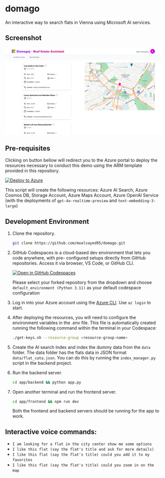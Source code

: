 # domago

An interactive way to search flats in Vienna using Microsoft AI services.

## Screenshot

![Screenshot of domago](ui/v1.png)

## Pre-requisites

Clicking on button bellow will redirect you to the Azure portal to deploy the resources necessary to conduct this demo using the ARM template provided in this repository.

[![Deploy to Azure](https://aka.ms/deploytoazurebutton)](https://portal.azure.com/#create/Microsoft.Template/uri/https%3A%2F%2Fraw.githubusercontent.com%2Fmoalsayed95%2Fdomago%2Fms%2Finfra%2Fazuredeploy.json)

This script will create the following resources: Azure AI Search, Azure Cosmos DB, Storage Account, Azure Maps Account, Azure OpenAI Service (with the deployments of `gpt-4o-realtime-preview` and `text-embedding-3-large`)

## Development Environment
1. Clone the repository.

    ```bash	
    git clone https://github.com/moalsayed95/domago.git
    ```

2. GitHub Codespaces is a cloud-based dev environment that lets you code anywhere, with pre- 
configured setups directly from GitHub repositories. Access it via browser, VS Code, or GitHub CLI. 

    
    [![Open in GitHub Codespaces](https://github.com/codespaces/badge.svg)](https://codespaces.new/)

    Please select your forked repository from the dropdown and choose `default_environment (Python 3.11)` as your default codespace configuration

3. Log in into your Azure account using the [Azure CLI](https://learn.microsoft.com/en-us/cli/azure/). Use `az login` to start.

4. After deploying the resources, you will need to configure the environment variables in the .env file.  This file is automatically created running the following command within the terminal in your Codespace:

    ```bash
    ./get-keys.sh --resource-group <resource-group-name>
    ```


4. Create the AI search Index and index the dummy data from the `data` folder. The data folder has the flats data in JSON format `data/flat_cata.json`. You can do this by running the `index_manager.py` script in the backend project.


5. Run the backend server.

    ```bash
    cd app/backend && python app.py
    ```

6. Open another terminal and run the frontend server.

    ```bash
    cd app/frontend && npm run dev
    ```

    Both the frontend and backend servers should be running for the app to work.

## Interactive voice commands:
- `I am looking for a flat in the city center show me some options`
- `I like this flat (say the flat's title and ask for more details)`
- `I like this flat (say the flat's title) could you add it to my favorites`
- `I like this flat (say the flat's title) could you zoom in on the map`
